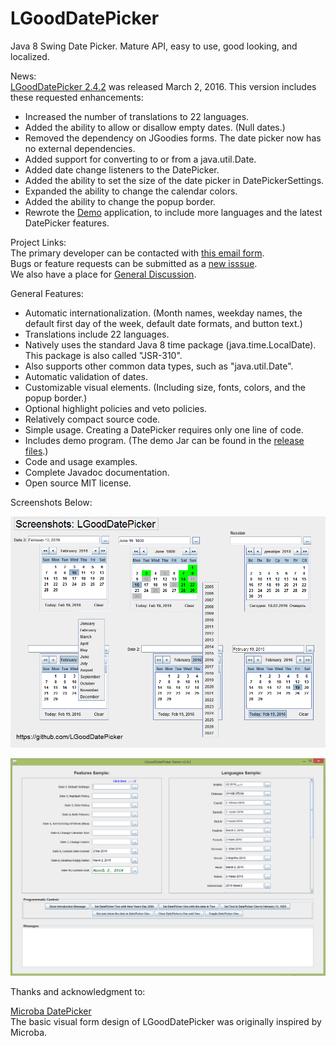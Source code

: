 # LGoodDatePicker
Java 8 Swing Date Picker. Mature API, easy to use, good looking, and localized.

News:  
[LGoodDatePicker 2.4.2](https://github.com/LGoodDatePicker/LGoodDatePicker/releases) was released March 2, 2016. This version includes these requested enhancements:
* Increased the number of translations to 22 languages. 
* Added the ability to allow or disallow empty dates. (Null dates.)
* Removed the dependency on JGoodies forms. The date picker now has no external dependencies.
* Added support for converting to or from a java.util.Date.
* Added date change listeners to the DatePicker.
* Added the ability to set the size of the date picker in DatePickerSettings.
* Expanded the ability to change the calendar colors.
* Added the ability to change the popup border.
* Rewrote the [Demo](https://github.com/LGoodDatePicker/LGoodDatePicker/releases) application, to include more languages and the latest DatePicker features.

Project Links:  
The primary developer can be contacted with [this email form](http://www.emailmeform.com/builder/form/ZQcYut4393).  
Bugs or feature requests can be submitted as a [new isssue](https://github.com/LGoodDatePicker/LGoodDatePicker/issues).  
We also have a place for [General Discussion](https://github.com/LGoodDatePicker/LGoodDatePicker/issues/2).  

General Features:
* Automatic internationalization. (Month names, weekday names, the default first day of the week, default date formats, and button text.)
* Translations include 22 languages.
* Natively uses the standard Java 8 time package (java.time.LocalDate). This package is also called "JSR-310".
* Also supports other common data types, such as "java.util.Date".
* Automatic validation of dates.
* Customizable visual elements. (Including size, fonts, colors, and the popup border.) 
* Optional highlight policies and veto policies.
* Relatively compact source code.
* Simple usage. Creating a DatePicker requires only one line of code.
* Includes demo program. (The demo Jar can be found in the [release files](https://github.com/LGoodDatePicker/LGoodDatePicker/releases).)
* Code and usage examples.
* Complete Javadoc documentation.
* Open source MIT license.


Screenshots Below:

![Screenshots](/Site/ScreenShots/LGoodDatePicker_Screenshots_1.png?raw=true "")

![Screenshots Demo](/Site/ScreenShots/DemoProgramScreenshot1.png?raw=true "")
  
    
Thanks and acknowledgment to: 

[Microba DatePicker](https://github.com/tdbear/microba)  
The basic visual form design of LGoodDatePicker was originally inspired by Microba.
